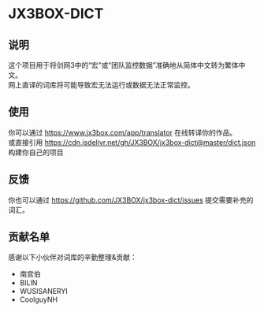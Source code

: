 # JX3BOX-DICT
## 说明
这个项目用于将剑网3中的“宏”或“团队监控数据”准确地从简体中文转为繁体中文。  
网上直译的词库将可能导致宏无法运行或数据无法正常监控。

## 使用
你可以通过 https://www.jx3box.com/app/translator 在线转译你的作品。  
或直接引用 https://cdn.jsdelivr.net/gh/JX3BOX/jx3box-dict@master/dict.json 构建你自己的项目

## 反馈
你也可以通过 https://github.com/JX3BOX/jx3box-dict/issues 提交需要补充的词汇。  

## 贡献名单
感谢以下小伙伴对词库的辛勤整理&贡献：
+ 南宫伯
+ BILIN 
+ WUSISANERYI
+ CoolguyNH
